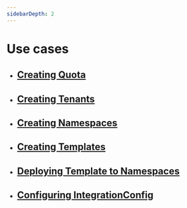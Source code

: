 ```yaml
---
sidebarDepth: 2
---
```

# Use cases

- ## [Creating Quota](quota.html)

- ## [Creating Tenants](tenant.html)

- ## [Creating Namespaces](namespace.html)

- ## [Creating Templates](template.html)

- ## [Deploying Template to Namespaces](deploying_templates.html)

- ## [Configuring IntegrationConfig](integrationconfig.html)
